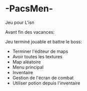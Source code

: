 # -PacsMen-
Jeu pour L'isn

Avant fin des vacances:

Jeu terminé jouable et battre le boss:
- Terminer l'éditeur de maps 
- Avoir toutes les textures
- Map aléatoire
- Menu principal
- Inventaire
- Gestion de l'écran de combat
- Utiliser potion depuis l'inventaire
